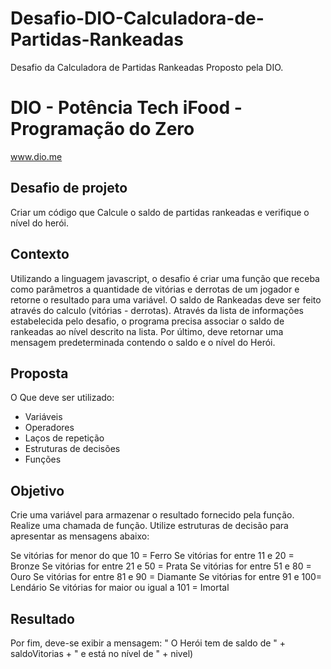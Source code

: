 # Desafio-DIO-Calculadora-de-Partidas-Rankeadas
Desafio da Calculadora de Partidas Rankeadas Proposto pela DIO.
# DIO - Potência Tech iFood - Programação do Zero
www.dio.me

## Desafio de projeto
Criar um código que Calcule o saldo de partidas rankeadas e verifique o nível do herói.

## Contexto
Utilizando a linguagem javascript, o desafio é criar uma função que receba como parâmetros a quantidade de vitórias e derrotas de um jogador e retorne o resultado para uma variável. O saldo de Rankeadas deve ser feito através do calculo (vitórias - derrotas). Através da lista de informações estabelecida pelo desafio, o programa precisa associar o saldo de rankeadas ao nível descrito na lista. Por último, deve retornar uma mensagem predeterminada contendo o saldo e o nível do Herói.  

## Proposta
O Que deve ser utilizado:

- Variáveis
- Operadores
- Laços de repetição
- Estruturas de decisões
- Funções
  
## Objetivo
Crie uma variável para armazenar o resultado fornecido pela função. Realize uma chamada de função. Utilize estruturas de decisão para apresentar as mensagens abaixo:

Se vitórias for menor do que 10 = Ferro
Se vitórias for entre 11 e 20 = Bronze
Se vitórias for entre 21 e 50 = Prata
Se vitórias for entre 51 e 80 = Ouro
Se vitórias for entre 81 e 90 = Diamante
Se vitórias for entre 91 e 100= Lendário
Se vitórias for maior ou igual a 101 = Imortal

## Resultado
Por fim, deve-se exibir a mensagem:
" O Herói tem de saldo de " + saldoVitorias + " e está no nível de " + nivel)
